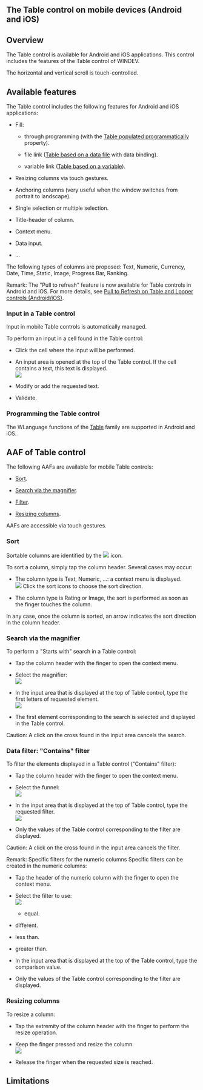 


## The Table control on mobile devices (Android and iOS)
			



<a name="NOTE1"></a>
<a name="NOTE1_1"></a>


## Overview
<a name="overview_ELTTEXTE000276"></a>
The Table control is available for Android and iOS applications. This control includes the features of the Table control of WINDEV.

The horizontal and vertical scroll is touch-controlled.

<a name="NOTE2"></a>
<a name="NOTE2_1"></a>


## Available features
<a name="available_features_ELTTEXTE000300"></a>
The Table control includes the following features for Android and iOS applications:

- Fill: 

	- through programming (with the [Table populated programmatically](../WDChamp/1013183.md) property).

	- file link ([Table based on a data file](../WDChamp/1013177.md) with data binding). 

	- variable link ([Table based on a variable](../WDChamp/1013306.md)).




- Resizing columns via touch gestures. 

- Anchoring columns (very useful when the window switches from portrait to landscape). 

- Single selection or multiple selection. 

- Title-header of column. 

- Context menu. 

- Data input.

- ...


The following types of columns are proposed: Text, Numeric, Currency, Date, Time, Static, Image, Progress Bar, Ranking.

Remark: The "Pull to refresh" feature is now available for Table controls in Android and iOS. For more details, see [Pull to Refresh on Table and Looper controls (Android/iOS)](../WDChamp/9000156.md). 
<a name="NOTE2_2"></a>


### Input in a Table control
<a name="input_table_control_ELTPARAGRAPHE000054"></a>

Input in mobile Table controls is automatically managed.

To perform an input in a cell found in the Table control: 

- Click the cell where the input will be performed. 

- An input area is opened at the top of the Table control. If the cell contains a text, this text is displayed.<br>![](https://doc.pcsoft.fr/en-US/images/image.awp?langid=3&name=Android_ChampTable_Saisie.gif)


- Modify or add the requested text. 

- Validate.  



<a name="NOTE2_3"></a>


### Programming the Table control
<a name="programming_the_table_control_ELTPARAGRAPHE000069"></a>

The WLanguage functions of the [Table](../WDLang1/3074009.md) family are supported in Android and iOS.

<a name="NOTE3"></a>
<a name="NOTE3_1"></a>


## AAF of Table control
<a name="aaf_table_control_ELTTEXTE000336"></a>
The following AAFs are available for mobile Table controls:

- [Sort](#NOTE3_2).

- [Search via the magnifier](#NOTE3_3).

- [Filter](#NOTE3_4).

- [Resizing columns](#NOTE3_5).


AAFs are accessible via touch gestures.
<a name="NOTE3_2"></a>


### Sort
<a name="sort_ELTPARAGRAPHE000101"></a>

Sortable columns are identified by the ![](https://doc.pcsoft.fr/en-US/images/image.awp?langid=3&name=Android_ChampTable_ico_tri.gif) icon. 

To sort a column, simply tap the column header. Several cases may occur: 

- The column type is Text, Numeric, ...: a context menu is displayed.<br>![](https://doc.pcsoft.fr/en-US/images/image.awp?langid=3&name=Android_ChampTable_Mnu_tri.gif)
Click the sort icons to choose the sort direction.

- The column type is Rating or Image, the sort is performed as soon as the finger touches the column. 


In any case, once the column is sorted, an arrow indicates the sort direction in the column header. 
<a name="NOTE3_3"></a>


### Search via the magnifier
<a name="search_via_the_magnifier_ELTPARAGRAPHE000119"></a>

To perform a "Starts with" search in a Table control: 

- Tap the column header with the finger to open the context menu. 

- Select the magnifier: <br>![](https://doc.pcsoft.fr/en-US/images/image.awp?langid=3&name=Android_ChampTable_Loupe.gif)


- In the input area that is displayed at the top of Table control, type the first letters of requested element. <br>![](https://doc.pcsoft.fr/en-US/images/image.awp?langid=3&name=Android_TableSaisieLoupe.gif)


- The first element corresponding to the search is selected and displayed in the Table control.  


Caution: A click on the cross found in the input area cancels the search. 
<a name="NOTE3_4"></a>


### Data filter: "Contains" filter
<a name="data_filter_contains_filter_ELTPARAGRAPHE000135"></a>

To filter the elements displayed in a Table control ("Contains" filter): 

- Tap the column header with the finger to open the context menu. 

- Select the funnel: <br>![](https://doc.pcsoft.fr/en-US/images/image.awp?langid=3&name=Android_Table_Filtre.gif)


- In the input area that is displayed at the top of Table control, type the requested filter. <br>![](https://doc.pcsoft.fr/en-US/images/image.awp?langid=3&name=Android_TableSaisieFiltre.gif)


- Only the values of the Table control corresponding to the filter are displayed. 


Caution: A click on the cross found in the input area cancels the filter. 

Remark: Specific filters for the numeric columns
Specific filters can be created in the numeric columns: 

- Tap the header of the numeric column with the finger to open the context menu. 

- Select the filter to use: <br>![](https://doc.pcsoft.fr/en-US/images/image.awp?langid=3&name=Android_Table_filtrenum.gif)


	- equal.

- different.

- less than.

- greater than.

- In the input area that is displayed at the top of the Table control, type the comparison value.

- Only the values of the Table control corresponding to the filter are displayed. 



<a name="NOTE3_5"></a>


### Resizing columns
<a name="resizing_columns_ELTPARAGRAPHE000166"></a>

To resize a column: 

- Tap the extremity of the column header with the finger to perform the resize operation. 

- Keep the finger pressed and resize the column. <br>![](https://doc.pcsoft.fr/en-US/images/image.awp?langid=3&name=Android_Table_RedimCol.gif&type=thumb)


- Release the finger when the requested size is reached. 




<a name="NOTE4"></a>
<a name="NOTE4_1"></a>


## Limitations
<a name="limitations_ELTTEXTE000384"></a>

